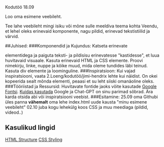 Kodutöö 18.09

Loo oma esimene veebileht.

Tee lahe veebileht mingi isiku või mõne sulle meeldiva teema kohta
Veendu, et lehel oleks erinevaid komponente, nagu pildid, erinevad tekstistiilid ja värvid.

##Juhised:
###Komponendid ja Kujundus:
Katseta erinevate <div> elementidega ja paiguta teksti- ja pildisisu erinevatesse "kastidesse", et luua huvitavaid visuaale.
Kasuta erinevaid HTML ja CSS elemente. Proovi nimekirju, linke, nuppe ja kõike muud, mida oleme tundides läbi teinud. Kasuta div elemente ja loominguline.
###Inspiratsioon:
Kui vajad inspiratsiooni, vaata 2.Loeng/kodutöö/jimi-hendrix lehte kui näidist. On okei kopeerida sealt mõnda elementi, peaasi et su leht siiski omanäoline oleks.
###Tööriistad ja Ressursid:
Huvitavate fontide jaoks võite kasutade [Google Fontsi](https://fonts.google.com). [Kuidas kasutada](https://www.w3schools.com/css/css_font_google.asp)
Google ja Chat-GPT on sinu parimad sõbrad. Ära karda otsida abi või inspiratsiooni veebist.
###Esitamine:
25.09 oma Githubi üles panna **vähemalt** oma lehe index.html uude kausta "minu esimene veebileht"
02.10 juba kogu lehekülg koos CSS ja muu meediaga (pildid, videod..)


## Kasulikud lingid
[HTML Structure](https://developer.mozilla.org/en-US/docs/Learn/HTML/Introduction_to_HTML/Document_and_website_structure)
[CSS Styling](https://developer.mozilla.org/en-US/docs/Learn/CSS/First_steps/Styling_a_biography_page)

